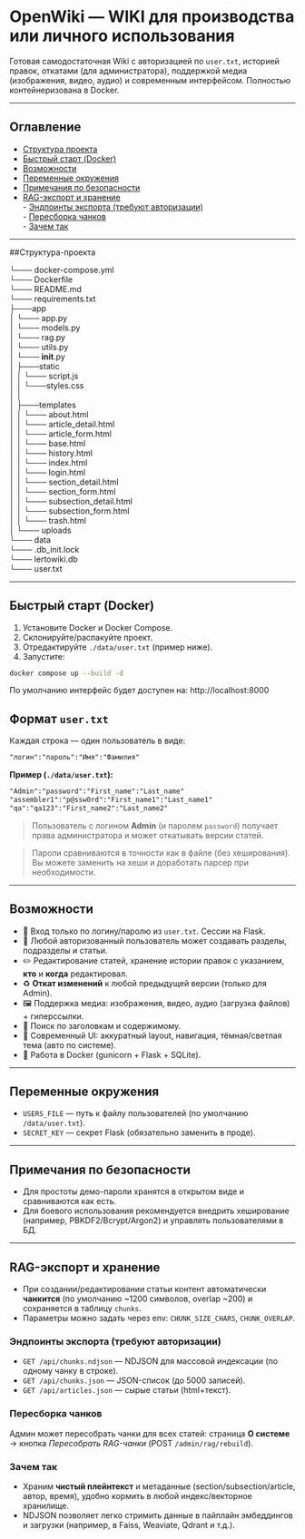 # OpenWiki — WIKI для производства или личного использования

Готовая самодостаточная Wiki с авторизацией по `user.txt`, историей правок, откатами (для администратора),
поддержкой медиа (изображения, видео, аудио) и современным интерфейсом. Полностью контейнеризована в Docker.

---

## Оглавление
- [Структура проекта](#Структура-проекта)   
- [Быстрый старт (Docker)](#Быстрый-старт-(Docker))   
- [Возможности](#Возможности)   
- [Переменные окружения](#Переменные-окружения)   
- [Примечания по безопасности](#Примечания-по-безопасности)   
- [RAG-экспорт и хранение](#RAG-экспорт-и-хранение)   
      - [Эндпоинты экспорта (требуют авторизации)](#Эндпоинты-экспорта-(требуют-авторизации))   
      - [Пересборка чанков](#Пересборка-чанков)   
      - [Зачем так](#Зачем-так)   

---

##Структура-проекта

└─── docker-compose.yml      
└─── Dockerfile   
└─── README.md     
└─── requirements.txt     
├───app     
│   └─── app.py     
│   └─── models.py     
│   └─── rag.py     
│   └─── utils.py     
│   └─── __init__.py     
│   ├───static   
│   │     └─── script.js   
│   │     └───styles.css   
│   │   
│   ├───templates   
│   │    └─── about.html   
│   │    └─── article_detail.html   
│   │    └─── article_form.html   
│   │    └─── base.html   
│   │    └─── history.html   
│   │    └─── index.html   
│   │    └─── login.html   
│   │    └─── section_detail.html   
│   │    └─── section_form.html   
│   │    └─── subsection_detail.html   
│   │    └─── subsection_form.html   
│   │    └─── trash.html   
│   └─── uploads   
└─── data   
      └─── .db_init.lock   
      └─── lertowiki.db   
      └─── user.txt    

---

## Быстрый старт (Docker)

1. Установите Docker и Docker Compose.
2. Склонируйте/распакуйте проект.
3. Отредактируйте `./data/user.txt` (пример ниже).
4. Запустите:

```bash
docker compose up --build -d
```

По умолчанию интерфейс будет доступен на: http://localhost:8000

## Формат `user.txt`

Каждая строка — один пользователь в виде:

```txt
"логин":"пароль":"Имя":"Фамилия"
```

**Пример (`./data/user.txt`):**
```txt
"Admin":"password":"First_name":"Last_name"
"assembler1":"p@ssw0rd":"First_name1":"Last_name1"
"qa":"qa123":"First_name2":"Last_name2"
```

> Пользователь с логином **Admin** (и паролем `password`) получает права администратора и может откатывать версии статей.

> Пароли сравниваются в точности как в файле (без хеширования). Вы можете заменить на хеши и доработать парсер при необходимости.

---

## Возможности

- 🔐 Вход только по логину/паролю из `user.txt`. Сессии на Flask.
- 👥 Любой авторизованный пользователь может создавать разделы, подразделы и статьи.
- ✏️ Редактирование статей, хранение истории правок с указанием, **кто** и **когда** редактировал.
- ♻️ **Откат изменений** к любой предыдущей версии (только для Admin).
- 🖼️ Поддержка медиа: изображения, видео, аудио (загрузка файлов) + гиперссылки.
- 🔎 Поиск по заголовкам и содержимому.
- 🧭 Современный UI: аккуратный layout, навигация, тёмная/светлая тема (авто по системе).
- 🐳 Работа в Docker (gunicorn + Flask + SQLite).

---

## Переменные окружения

- `USERS_FILE` — путь к файлу пользователей (по умолчанию `/data/user.txt`).
- `SECRET_KEY` — секрет Flask (обязательно заменить в проде).

---

## Примечания по безопасности

- Для простоты демо-пароли хранятся в открытом виде и сравниваются как есть.
- Для боевого использования рекомендуется внедрить хеширование (например, PBKDF2/Bcrypt/Argon2) и управлять пользователями в БД.

---

## RAG-экспорт и хранение

- При создании/редактировании статьи контент автоматически **чанкится** (по умолчанию ~1200 символов, overlap ~200) и сохраняется в таблицу `chunks`.
- Параметры можно задать через env: `CHUNK_SIZE_CHARS`, `CHUNK_OVERLAP`.

### Эндпоинты экспорта (требуют авторизации)
- `GET /api/chunks.ndjson` — NDJSON для массовой индексации (по одному чанку в строке).  
- `GET /api/chunks.json` — JSON-список (до 5000 записей).  
- `GET /api/articles.json` — сырые статьи (html+текст).

### Пересборка чанков
Админ может пересобрать чанки для всех статей: страница **О системе** → кнопка *Пересобрать RAG-чанки* (POST `/admin/rag/rebuild`).

### Зачем так
- Храним **чистый плейнтекст** и метаданные (section/subsection/article, автор, время), удобно кормить в любой индекс/векторное хранилище.
- NDJSON позволяет легко стримить данные в пайплайн эмбеддингов и загрузки (например, в Faiss, Weaviate, Qdrant и т.д.).
